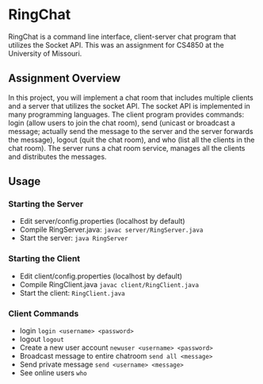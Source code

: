 # RingChat
RingChat is a command line interface, client-server chat program that utilizes the Socket API. This was an assignment for CS4850 at the University of Missouri.

## Assignment Overview
In this project, you will implement a chat room that includes
multiple clients and a server that utilizes the socket API. The socket API is implemented in many
programming languages.
The client program provides commands: login (allow users to join the chat room), send (unicast
or broadcast a message; actually send the message to the server and the server forwards the
message), logout (quit the chat room), and who (list all the clients in the chat room).
The server runs a chat room service, manages all the clients and distributes the messages.

## Usage

### Starting the Server
- Edit server/config.properties (localhost by default)
- Compile RingServer.java: `javac server/RingServer.java`
- Start the server: `java RingServer`

### Starting the Client
- Edit client/config.properties (localhost by default)
- Compile RingClient.java `javac client/RingClient.java`
- Start the client: `RingClient.java`

### Client Commands
- login `login <username> <password>`
- logout `logout`
- Create a new user account `newuser <username> <password>`
- Broadcast message to entire chatroom `send all <message>`
- Send private message `send <username> <message>`
- See online users `who`
